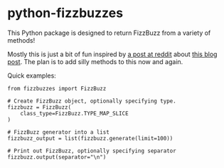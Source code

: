 python-fizzbuzzes
===

This Python package is designed to return FizzBuzz from a variety of methods!

Mostly this is just a bit of fun inspired by [a post at reddit](http://www.reddit.com/r/python/comments/22m7ew/) about [this blog post](http://skien.cc/blog/2014/04/09/unpythonic-python/).
The plan is to add silly methods to this now and again.


Quick examples:

```
from fizzbuzzes import FizzBuzz

# Create FizzBuzz object, optionally specifying type.
fizzbuzz = FizzBuzz(
    class_type=FizzBuzz.TYPE_MAP_SLICE
)

# FizzBuzz generator into a list
fizzbuzz_output = list(fizzbuzz.generate(limit=100))

# Print out FizzBuzz, optionally specifying separator
fizzbuzz.output(separator="\n")

```
